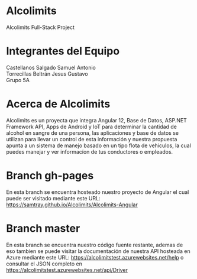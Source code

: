 # Alcolimits
Alcolimits Full-Stack Project

# Integrantes del Equipo
Castellanos Salgado Samuel Antonio  
Torrecillas Beltrán Jesus Gustavo  
Grupo 5A

# Acerca de Alcolimits
Alcolimits es un proyecta que integra Angular 12, Base de Datos, ASP.NET Framework API, Apps de Android y IoT para determinar la cantidad de alcohol en sangre de una persona, las aplicaciones y base de datos se utilizan para llevar un control de esta información y nuestra propuesta apunta a un sistema de manejo basado en un tipo flota de vehiculos, la cual puedes manejar y ver informacíon de tus conductores o empleados.

# Branch gh-pages
En esta branch se encuentra hosteado nuestro proyecto de Angular el cual puede ser visitado mediante este URL: https://samtray.github.io/Alcolimits/Alcolimits-Angular

# Branch master
En esta branch se encuentra nuestro código fuente restante, ademas de eso tambíen se puede visitar la documentación de nuestra API hosteada en Azure mediante este URL: https://alcolimitstest.azurewebsites.net/help o consultar el JSON completo en https://alcolimitstest.azurewebsites.net/api/Driver
